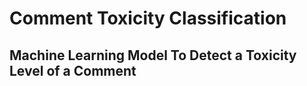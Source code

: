 # Comment Toxicity Classification
## Machine Learning Model To Detect a Toxicity Level of a Comment
